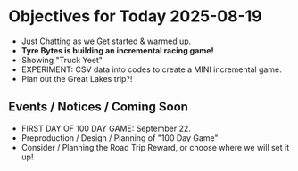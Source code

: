 # Objectives for Today 2025-08-19

- Just Chatting as we Get started & warmed up.
- **Tyre Bytes is building an incremental racing game!**
- Showing "Truck Yeet" 
- EXPERIMENT: CSV data into codes to create a MINI incremental game.
- Plan out the Great Lakes trip?!

## Events / Notices / Coming Soon

- FIRST DAY OF 100 DAY GAME: September 22.
- Preproduction / Design / Planning of "100 Day Game"
- Consider / Planning the Road Trip Reward, or choose where we will set it up!
